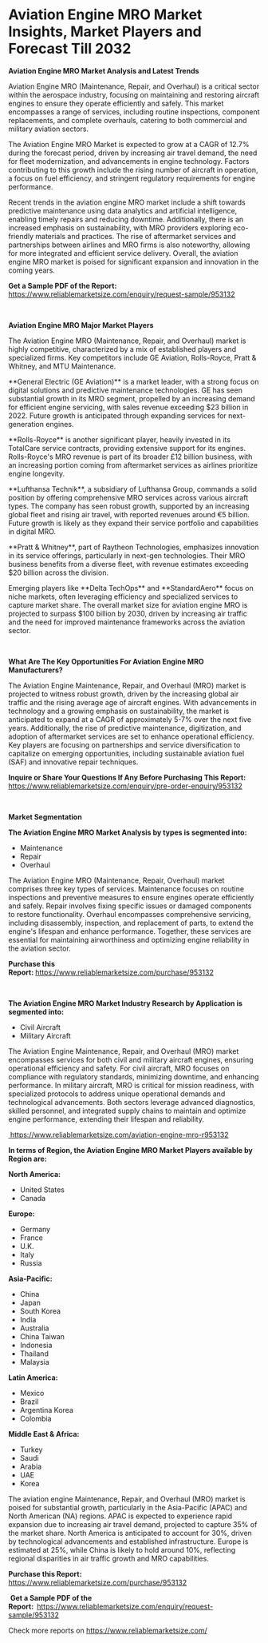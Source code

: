 <p><h1>Aviation Engine MRO Market Insights, Market Players and Forecast Till 2032</h1></p><p><strong>Aviation Engine MRO Market Analysis and Latest Trends</strong></p>
<p><p>Aviation Engine MRO (Maintenance, Repair, and Overhaul) is a critical sector within the aerospace industry, focusing on maintaining and restoring aircraft engines to ensure they operate efficiently and safely. This market encompasses a range of services, including routine inspections, component replacements, and complete overhauls, catering to both commercial and military aviation sectors.</p><p>The Aviation Engine MRO Market is expected to grow at a CAGR of 12.7% during the forecast period, driven by increasing air travel demand, the need for fleet modernization, and advancements in engine technology. Factors contributing to this growth include the rising number of aircraft in operation, a focus on fuel efficiency, and stringent regulatory requirements for engine performance.</p><p>Recent trends in the aviation engine MRO market include a shift towards predictive maintenance using data analytics and artificial intelligence, enabling timely repairs and reducing downtime. Additionally, there is an increased emphasis on sustainability, with MRO providers exploring eco-friendly materials and practices. The rise of aftermarket services and partnerships between airlines and MRO firms is also noteworthy, allowing for more integrated and efficient service delivery. Overall, the aviation engine MRO market is poised for significant expansion and innovation in the coming years.</p></p>
<p><strong>Get a Sample PDF of the Report:&nbsp;</strong> <a href="https://www.reliablemarketsize.com/enquiry/request-sample/953132?utm_campaign=2731&utm_medium=2&utm_source=Github&utm_content=ia&utm_term=06032025&utm_id=aviation-engine-mro">https://www.reliablemarketsize.com/enquiry/request-sample/953132</a></p>
<p>&nbsp;</p>
<p><strong>Aviation Engine MRO Major Market Players</strong></p>
<p><p>The Aviation Engine MRO (Maintenance, Repair, and Overhaul) market is highly competitive, characterized by a mix of established players and specialized firms. Key competitors include GE Aviation, Rolls-Royce, Pratt & Whitney, and MTU Maintenance. </p><p>**General Electric (GE Aviation)** is a market leader, with a strong focus on digital solutions and predictive maintenance technologies. GE has seen substantial growth in its MRO segment, propelled by an increasing demand for efficient engine servicing, with sales revenue exceeding $23 billion in 2022. Future growth is anticipated through expanding services for next-generation engines.</p><p>**Rolls-Royce** is another significant player, heavily invested in its TotalCare service contracts, providing extensive support for its engines. Rolls-Royce's MRO revenue is part of its broader £12 billion business, with an increasing portion coming from aftermarket services as airlines prioritize engine longevity.</p><p>**Lufthansa Technik**, a subsidiary of Lufthansa Group, commands a solid position by offering comprehensive MRO services across various aircraft types. The company has seen robust growth, supported by an increasing global fleet and rising air travel, with reported revenues around €5 billion. Future growth is likely as they expand their service portfolio and capabilities in digital MRO.</p><p>**Pratt & Whitney**, part of Raytheon Technologies, emphasizes innovation in its service offerings, particularly in next-gen technologies. Their MRO business benefits from a diverse fleet, with revenue estimates exceeding $20 billion across the division. </p><p>Emerging players like **Delta TechOps** and **StandardAero** focus on niche markets, often leveraging efficiency and specialized services to capture market share. The overall market size for aviation engine MRO is projected to surpass $100 billion by 2030, driven by increasing air traffic and the need for improved maintenance frameworks across the aviation sector.</p></p>
<p>&nbsp;</p>
<p><strong>What Are The Key Opportunities For Aviation Engine MRO Manufacturers?</strong></p>
<p><p>The Aviation Engine Maintenance, Repair, and Overhaul (MRO) market is projected to witness robust growth, driven by the increasing global air traffic and the rising average age of aircraft engines. With advancements in technology and a growing emphasis on sustainability, the market is anticipated to expand at a CAGR of approximately 5-7% over the next five years. Additionally, the rise of predictive maintenance, digitization, and adoption of aftermarket services are set to enhance operational efficiency. Key players are focusing on partnerships and service diversification to capitalize on emerging opportunities, including sustainable aviation fuel (SAF) and innovative repair techniques.</p></p>
<p><strong>Inquire or Share Your Questions If Any Before Purchasing This Report:</strong> <a href="https://www.reliablemarketsize.com/enquiry/pre-order-enquiry/953132?utm_campaign=2731&utm_medium=2&utm_source=Github&utm_content=ia&utm_term=06032025&utm_id=aviation-engine-mro">https://www.reliablemarketsize.com/enquiry/pre-order-enquiry/953132</a></p>
<p>&nbsp;</p>
<p><strong>Market Segmentation</strong></p>
<p><strong>The Aviation Engine MRO Market Analysis by types is segmented into:</strong></p>
<p><ul><li>Maintenance</li><li>Repair</li><li>Overhaul</li></ul></p>
<p><p>The Aviation Engine MRO (Maintenance, Repair, Overhaul) market comprises three key types of services. Maintenance focuses on routine inspections and preventive measures to ensure engines operate efficiently and safely. Repair involves fixing specific issues or damaged components to restore functionality. Overhaul encompasses comprehensive servicing, including disassembly, inspection, and replacement of parts, to extend the engine's lifespan and enhance performance. Together, these services are essential for maintaining airworthiness and optimizing engine reliability in the aviation sector.</p></p>
<p><strong>Purchase this Report:&nbsp;</strong><a href="https://www.reliablemarketsize.com/purchase/953132?utm_campaign=2731&utm_medium=2&utm_source=Github&utm_content=ia&utm_term=06032025&utm_id=aviation-engine-mro">https://www.reliablemarketsize.com/purchase/953132</a></p>
<p>&nbsp;</p>
<p><strong>The Aviation Engine MRO Market Industry Research by Application is segmented into:</strong></p>
<p><ul><li>Civil Aircraft</li><li>Military Aircraft</li></ul></p>
<p><p>The Aviation Engine Maintenance, Repair, and Overhaul (MRO) market encompasses services for both civil and military aircraft engines, ensuring operational efficiency and safety. For civil aircraft, MRO focuses on compliance with regulatory standards, minimizing downtime, and enhancing performance. In military aircraft, MRO is critical for mission readiness, with specialized protocols to address unique operational demands and technological advancements. Both sectors leverage advanced diagnostics, skilled personnel, and integrated supply chains to maintain and optimize engine performance, extending their lifespan and reliability.</p></p>
<p><a href="https://www.reliablemarketsize.com/aviation-engine-mro-r953132?utm_campaign=2731&utm_medium=2&utm_source=Github&utm_content=ia&utm_term=06032025&utm_id=aviation-engine-mro">&nbsp;https://www.reliablemarketsize.com/aviation-engine-mro-r953132</a></p>
<p><strong>In terms of Region, the Aviation Engine MRO Market Players available by Region are:</strong></p>
<p>
    <p> <strong> North America: </strong>
        <ul>
            <li>United States</li>
            <li>Canada</li>
        </ul>
        </p> 
    <p> <strong> Europe: </strong>
        <ul>
            <li>Germany</li>
            <li>France</li>
            <li>U.K.</li>
            <li>Italy</li>
            <li>Russia</li>
        </ul>
        </p> 
    <p> <strong> Asia-Pacific: </strong>
        <ul>
            <li>China</li>
            <li>Japan</li>
            <li>South Korea</li>
            <li>India</li>
            <li>Australia</li>
            <li>China Taiwan</li>
            <li>Indonesia</li>
            <li>Thailand</li>
            <li>Malaysia</li>
        </ul>
        </p> 
    <p> <strong> Latin America: </strong>
        <ul>
            <li>Mexico</li>
            <li>Brazil</li>
            <li>Argentina Korea</li>
            <li>Colombia</li>
        </ul>
        </p> 
    <p> <strong> Middle East & Africa: </strong>
        <ul>
            <li>Turkey</li>
            <li>Saudi</li>
            <li>Arabia</li>
            <li>UAE</li>
            <li>Korea</li>
        </ul>
    </p>
    </p>
<p><p>The aviation engine Maintenance, Repair, and Overhaul (MRO) market is poised for substantial growth, particularly in the Asia-Pacific (APAC) and North American (NA) regions. APAC is expected to experience rapid expansion due to increasing air travel demand, projected to capture 35% of the market share. North America is anticipated to account for 30%, driven by technological advancements and established infrastructure. Europe is estimated at 25%, while China is likely to hold around 10%, reflecting regional disparities in air traffic growth and MRO capabilities.</p></p>
<p><strong>Purchase this Report: </strong><a href="https://www.reliablemarketsize.com/purchase/953132?utm_campaign=2731&utm_medium=2&utm_source=Github&utm_content=ia&utm_term=06032025&utm_id=aviation-engine-mro">https://www.reliablemarketsize.com/purchase/953132</a></p>
<p>&nbsp;<strong>Get a Sample PDF of the Report:&nbsp;&nbsp;</strong><a href="https://www.reliablemarketsize.com/enquiry/request-sample/953132?utm_campaign=2731&utm_medium=2&utm_source=Github&utm_content=ia&utm_term=06032025&utm_id=aviation-engine-mro">https://www.reliablemarketsize.com/enquiry/request-sample/953132</a></p>
<p><strong></strong></p>
<p>Check more reports on <a href="https://www.reliablemarketsize.com/?utm_campaign=2731&utm_medium=2&utm_source=Github&utm_content=ia&utm_term=06032025&utm_id=aviation-engine-mro">https://www.reliablemarketsize.com/</a></p>